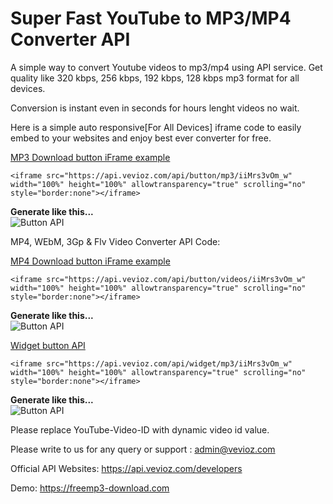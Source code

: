 # Super Fast YouTube to MP3/MP4 Converter API

A simple way to convert Youtube videos to mp3/mp4 using API service. Get quality like 320 kbps, 256 kbps, 192 kbps, 128 kbps mp3 format for all devices.

Conversion is instant even in seconds for hours lenght videos no wait.

Here is a simple auto responsive[For All Devices] iframe code to easily embed to your websites and enjoy best ever converter for free.

<ins>MP3 Download button iFrame example</ins> 

```<iframe src="https://api.vevioz.com/api/button/mp3/iiMrs3vOm_w" width="100%" height="100%" allowtransparency="true" scrolling="no" style="border:none"></iframe>```

**Generate like this...**  
![Button API](https://assets.vevioz.com/img/mp3.png)  

MP4, WEbM, 3Gp & Flv Video Converter API Code:

<ins>MP4 Download button iFrame example</ins>

```<iframe src="https://api.vevioz.com/api/button/videos/iiMrs3vOm_w" width="100%" height="100%" allowtransparency="true" scrolling="no" style="border:none"></iframe>```

**Generate like this...**  
![Button API](https://assets.vevioz.com/img/mp4.png)

<ins>Widget button API</ins>

```<iframe src="https://api.vevioz.com/api/widget/mp3/iiMrs3vOm_w" width="100%" height="100%" allowtransparency="true" scrolling="no" style="border:none"></iframe>```

**Generate like this...**  
![Button API](https://assets.vevioz.com/img/widget.png)

Please replace YouTube-Video-ID with dynamic video id value.

Please write to us for any query or support : admin@vevioz.com

Official API Websites: 
https://api.vevioz.com/developers

Demo: https://freemp3-download.com
